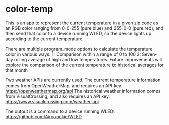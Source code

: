 # color-temp

This is an app to represent the current temperature in a given zip code as an RGB color ranging from 0-0-255 (pure blue) and 255-0-0 (pure red), and then send that color to a device running WLED, so the device lights up according to the current temperature.

There are multiple program_mode options to calculate the temperature color in various ways:
1: Comparison within a range of 0 to 100
2: Seven-day rolling average of high and low temperatures.
Future improvements will explore the comparison of the current temperature to historical averages for that month

Two weather APIs are currently used. The current temperature information comes from OpenWeatherMap, and requires an API key.
https://openweathermap.org/api
The historical weather information comes from VisualCrossing, and also requires an API key.
https://www.visualcrossing.com/weather-api

The output is a command to a device running WLED.
https://github.com/Aircoookie/WLED
